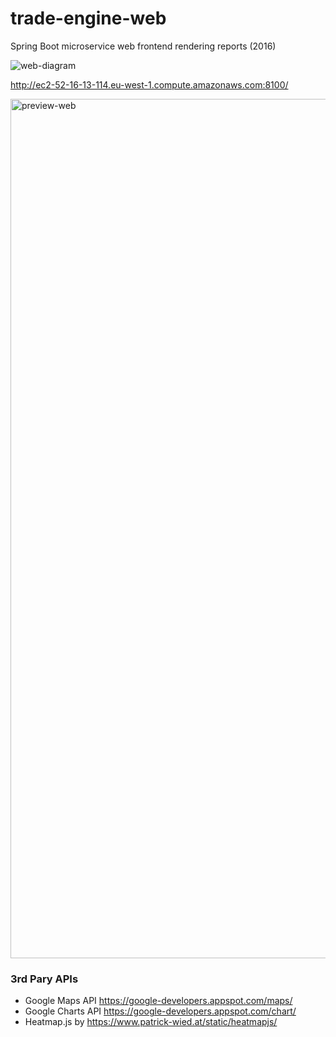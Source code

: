 # trade-engine-web
Spring Boot microservice web frontend rendering reports (2016)

![web-diagram](https://cloud.githubusercontent.com/assets/6519496/17114720/09428b46-52a8-11e6-9622-3b5f8d85ffca.png)

http://ec2-52-16-13-114.eu-west-1.compute.amazonaws.com:8100/


<img width="1375" alt="preview-web" src="https://cloud.githubusercontent.com/assets/6519496/17103716/9b9b08b4-5277-11e6-8cd3-5279b9f5ee02.png" style="max-width:100%;">

### 3rd Pary APIs
- Google Maps API https://google-developers.appspot.com/maps/
- Google Charts API https://google-developers.appspot.com/chart/
- Heatmap.js by https://www.patrick-wied.at/static/heatmapjs/
